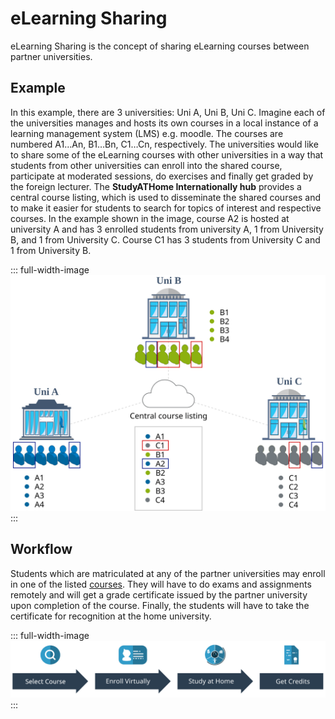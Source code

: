 <!-- ---
sidebar: auto
--- -->

# eLearning Sharing

eLearning Sharing is the concept of sharing eLearning courses between partner universities.

## Example

In this example, there are 3 universities: Uni A, Uni B, Uni C.
Imagine each of the universities manages and hosts its own courses in a local instance of a learning management system (LMS) e.g. moodle. The courses are numbered A1…​An, B1…​Bn, C1…​Cn, respectively.
The universities would like to share some of the eLearning courses with other universities in a way that students from other universities can enroll into the shared course, participate at moderated sessions, do exercises and finally get graded by the foreign lecturer.
The **StudyATHome Internationally hub** provides a central course listing, which is used to disseminate the shared courses and to make it easier for students to search for topics of interest and respective courses.
In the example shown in the image, course A2 is hosted at university A and has 3 enrolled students from university A, 1 from University B, and 1 from University C.
Course C1 has 3 students from University C and 1 from University B.

::: full-width-image
![3 university pictures and 1 listing of courses in the center of the image](./img/elearning_course_sharing.svg "eLearning Sharing Concept Illustration")
:::

## Workflow

Students which are matriculated at any of the partner universities may enroll in one of the listed [courses](/courses/). They will have to do exams and assignments remotely and will get a grade certificate issued by the partner university upon completion of the course. Finally, the students will have to take the certificate for recognition at the home university.

::: full-width-image
![Workflow of eLearning Sharing: Search, Enroll, Study, Get Graded](./img/simple-workflow-all-line-arrows-studyat.svg "eLearning Sharing Workflow Illustration")
:::

<!-- ::: centered-image
![Workflow of eLearning Sharing: Search, Enroll, Study, Get Graded](./img/simple-workflow-all.svg "eLearning sharing Workflow Illustration" =400x)
::: -->
